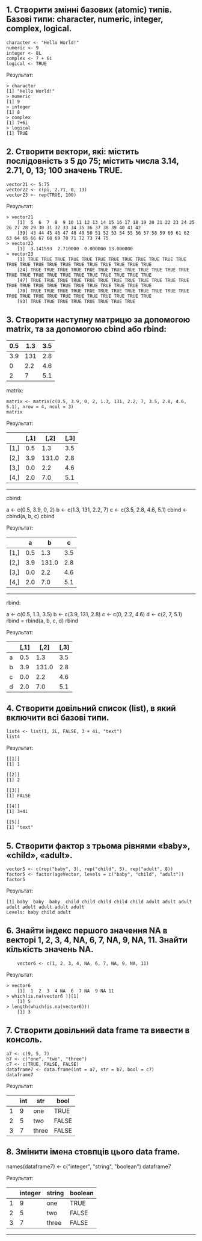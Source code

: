 ## 1. Створити змінні базових (atomic) типів. Базові типи: character, numeric, integer, complex, logical.

	character <- "Hello World!"
	numeric <- 9
	integer <- 8L
	complex <- 7 + 6i
	logical <- TRUE

Результат: 

	> character 
	[1] "Hello World!"
	> numeric 
	[1] 9
	> integer 
	[1] 8
	> complex 
	[1] 7+6i
	> logical 
	[1] TRUE

## 2. Створити вектори, які: містить послідовність з 5 до 75; містить числа 3.14, 2.71, 0, 13; 100 значень TRUE.

	vector21 <- 5:75
	vector22 <- c(pi, 2.71, 0, 13)
	vector23 <- rep(TRUE, 100)

Результат: 

	> vector21 
		[1]  5  6  7  8  9 10 11 12 13 14 15 16 17 18 19 20 21 22 23 24 25 26 27 28 29 30 31 32 33 34 35 36 37 38 39 40 41 42
		[39] 43 44 45 46 47 48 49 50 51 52 53 54 55 56 57 58 59 60 61 62 63 64 65 66 67 68 69 70 71 72 73 74 75
	> vector22 
		[1]  3.141593  2.710000  0.000000 13.000000
	> vector23 
		[1] TRUE TRUE TRUE TRUE TRUE TRUE TRUE TRUE TRUE TRUE TRUE TRUE TRUE TRUE TRUE TRUE TRUE TRUE TRUE TRUE TRUE TRUE TRUE
		[24] TRUE TRUE TRUE TRUE TRUE TRUE TRUE TRUE TRUE TRUE TRUE TRUE TRUE TRUE TRUE TRUE TRUE TRUE TRUE TRUE TRUE TRUE TRUE
		[47] TRUE TRUE TRUE TRUE TRUE TRUE TRUE TRUE TRUE TRUE TRUE TRUE TRUE TRUE TRUE TRUE TRUE TRUE TRUE TRUE TRUE TRUE TRUE
		[70] TRUE TRUE TRUE TRUE TRUE TRUE TRUE TRUE TRUE TRUE TRUE TRUE TRUE TRUE TRUE TRUE TRUE TRUE TRUE TRUE TRUE TRUE TRUE
		[93] TRUE TRUE TRUE TRUE TRUE TRUE TRUE TRUE

## 3. Створити наступну матрицю за допомогою matrix, та за допомогою cbind або rbind:

0.5 | 1.3 | 3.5
---|---|---
3.9 | 131 | 2.8
0 | 2.2 | 4.6
2 | 7 | 5.1

matrix:

	matrix <- matrix(c(0.5, 3.9, 0, 2, 1.3, 131, 2.2, 7, 3.5, 2.8, 4.6, 5.1), nrow = 4, ncol = 3)
	matrix

Результат:

⠀ | [,1] | [,2] | [,3]
---|---|---|---
[1,] | 0.5 | 1.3 | 3.5
[2,] | 3.9 | 131.0 | 2.8
[3,] | 0.0 | 2.2 | 4.6
[4,] | 2.0 | 7.0 | 5.1

---

cbind:

a <- c(0.5, 3.9, 0, 2)
b <- c(1.3, 131, 2.2, 7)
c <- c(3.5, 2.8, 4.6, 5.1)
cbind <- cbind(a, b, c)
cbind

Результат:

⠀ | a | b | c
---|---|---|---
[1,] | 0.5 | 1.3 | 3.5
[2,] | 3.9 | 131.0 | 2.8
[3,] | 0.0 | 2.2 | 4.6
[4,] | 2.0 | 7.0 | 5.1

---

rbind:

a <- c(0.5, 1.3, 3.5)
b <- c(3.9, 131, 2.8)
c <- c(0, 2.2, 4.6)
d <- c(2, 7, 5.1)
rbind = rbind(a, b, c, d)
rbind

Результат:

⠀ | [,1] | [,2] | [,3]
---|---|---|---
a | 0.5 | 1.3 | 3.5
b | 3.9 | 131.0 | 2.8
c | 0.0 | 2.2 | 4.6
d | 2.0 | 7.0 | 5.1

## 4. Створити довільний список (list), в який включити всі базові типи.

	list4 <- list(1, 2L, FALSE, 3 + 4i, "text")
	list4

Результат:

	[[1]]
	[1] 1

	[[2]]
	[1] 2

	[[3]]
	[1] FALSE

	[[4]]
	[1] 3+4i

	[[5]]
	[1] "text"

## 5. Створити фактор з трьома рівнями «baby», «child», «adult».

	vector5 <- c(rep("baby", 3), rep("child", 5), rep("adult", 8))
	factor5 <- factor(ageVector, levels = c("baby", "child", "adult"))
	factor5

Результат:

	[1] baby  baby  baby  child child child child child adult adult adult adult adult adult adult adult
	Levels: baby child adult

## 6. Знайти індекс першого значення NA в векторі 1, 2, 3, 4, NA, 6, 7, NA, 9, NA, 11. Знайти кількість значень NA.

		vector6 <- c(1, 2, 3, 4, NA, 6, 7, NA, 9, NA, 11)

Результат: 

	> vector6 
		[1]  1  2  3  4 NA  6  7 NA  9 NA 11
	> which(is.na(vector6 ))[1]
		[1] 5
	> length(which(is.na(vector6)))
		[1] 3

## 7. Створити довільний data frame та вивести в консоль.

	a7 <- c(9, 5, 7)
	b7 <- c("one", "two", "three")
	c7 <- c(TRUE, FALSE, FALSE)
	dataframe7 <- data.frame(int = a7, str = b7, bool = c7)
	dataframe7

Результат: 

⠀ | int | str | bool
---|---|---|---
1 | 9 | one | TRUE
2 | 5 | two | FALSE
3 | 7 | three | FALSE

## 8. Змінити імена стовпців цього data frame.

names(dataframe7) <- c("integer", "string", "boolean")
dataframe7

Результат:

⠀ | integer | string | boolean
---|---|---|---
1 | 9 | one | TRUE
2 | 5 | two | FALSE
3 | 7 | three | FALSE

---
